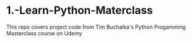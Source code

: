 # 1.-Learn-Python-Materclass

This repo covers project code from Tim Buchalka's Python Progamming Masterclass course on Udemy
